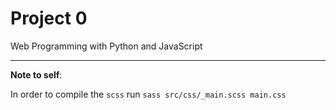 # Project 0

Web Programming with Python and JavaScript

---------------------------------------------------------------
**Note to self**:

In order to compile the `scss` run `sass src/css/_main.scss main.css`
